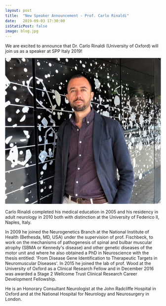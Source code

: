 ```yaml
---
layout: post
title:  "New Speaker Announcement - Prof. Carlo Rinaldi"
date:   2019-09-03 17:30:00
isStaticPost: false
image: blog.jpg
---
```


We are excited to announce that Dr. Carlo Rinaldi (University of Oxford) will join us as a speaker at SPP Italy 2019! 

![](../img/people/Rinaldi.jpg)

Carlo Rinaldi completed his medical education in 2005 and his residency in adult neurology in 2010 both with distinction at the University of Federico II, Naples, Italy.

In 2009 he joined the Neurogenetics Branch at the National Institute of Health (Bethesda, MD, USA) under the supervision of prof. Fischbeck, to work on the mechanisms of pathogenesis of spinal and bulbar muscular atrophy (SBMA or Kennedy's disease) and other genetic diseases of the motor unit and where he also obtained a PhD in Neuroscience with the thesis entitled: 'From Disease Gene Identification to Therapeutic Targets in Neuromuscular Diseases'. In 2015 he joined the lab of prof. Wood at the University of Oxford as a Clinical Research Fellow and in December 2016 was awarded a Stage 2 Wellcome Trust Clinical Research Career Development Fellowship.

He is an Honorary Consultant Neurologist at the John Radcliffe Hospital in Oxford and at the National Hospital for Neurology and Neurosurgery in London.
